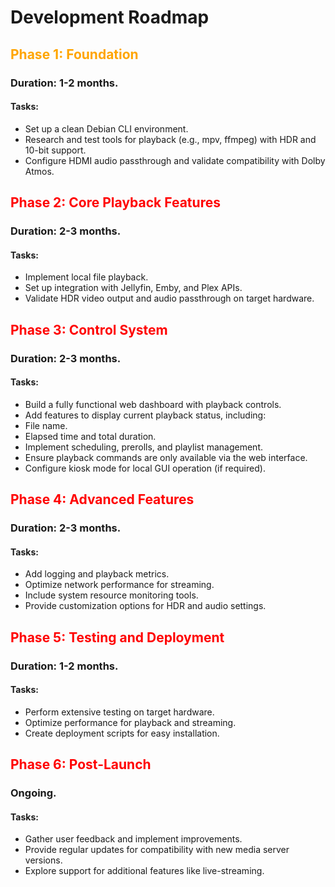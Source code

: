 # Development Roadmap

## <span style="color:orange;">Phase 1: Foundation</span>

### Duration: 1-2 months.
#### Tasks:
- Set up a clean Debian CLI environment.
- Research and test tools for playback (e.g., mpv, ffmpeg) with HDR and 10-bit support.
- Configure HDMI audio passthrough and validate compatibility with Dolby Atmos.

## <span style="color:red;">Phase 2: Core Playback Features</span>
### Duration: 2-3 months.
#### Tasks:
- Implement local file playback.
- Set up integration with Jellyfin, Emby, and Plex APIs.
- Validate HDR video output and audio passthrough on target hardware.

## <span style="color:red;">Phase 3: Control System</span>
### Duration: 2-3 months.
#### Tasks:
- Build a fully functional web dashboard with playback controls.
- Add features to display current playback status, including:
- File name.
- Elapsed time and total duration.
- Implement scheduling, prerolls, and playlist management.
- Ensure playback commands are only available via the web interface.
- Configure kiosk mode for local GUI operation (if required).

## <span style="color:red;">Phase 4: Advanced Features</span>
### Duration: 2-3 months.
#### Tasks:
- Add logging and playback metrics.
- Optimize network performance for streaming.
- Include system resource monitoring tools.
- Provide customization options for HDR and audio settings.

## <span style="color:red;">Phase 5: Testing and Deployment</span>
### Duration: 1-2 months.
#### Tasks:
- Perform extensive testing on target hardware.
- Optimize performance for playback and streaming.
- Create deployment scripts for easy installation.

## <span style="color:red;">Phase 6: Post-Launch</span>
### Ongoing.
#### Tasks:
- Gather user feedback and implement improvements.
- Provide regular updates for compatibility with new media server versions.
- Explore support for additional features like live-streaming.
